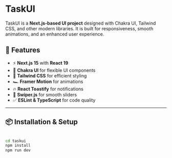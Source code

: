 # TaskUI

TaskUI is a **Next.js-based UI project** designed with Chakra UI, Tailwind CSS, and other modern libraries. It is built for responsiveness, smooth animations, and an enhanced user experience.

## 🚀 Features

- ⚡ **Next.js 15** with **React 19**
- 🎨 **Chakra UI** for flexible UI components
- 💨 **Tailwind CSS** for efficient styling
- 🏎 **Framer Motion** for animations
- 🔥 **React Toastify** for notifications
- 📜 **Swiper.js** for smooth sliders
- ✅ **ESLint & TypeScript** for code quality

---

## 📦 Installation & Setup

```sh

cd taskui
npm install
npm run dev

```

